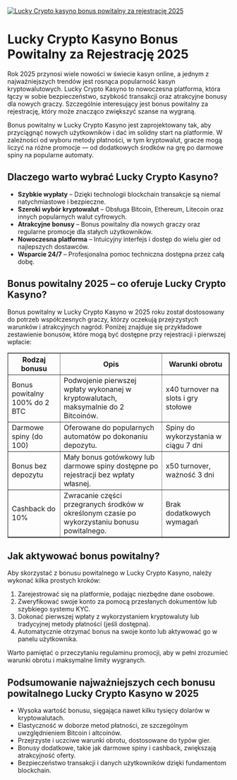 [![Lucky Crypto kasyno bonus powitalny za rejestrację 2025](https://123-caf.pages.dev/gitsignup.png)](https://vrmoo.ru/Bt82HjjY)

<h1>Lucky Crypto Kasyno Bonus Powitalny za Rejestrację 2025</h1> <p>Rok 2025 przynosi wiele nowości w świecie kasyn online, a jednym z najważniejszych trendów jest rosnąca popularność kasyn kryptowalutowych. Lucky Crypto Kasyno to nowoczesna platforma, która łączy w sobie bezpieczeństwo, szybkość transakcji oraz atrakcyjne bonusy dla nowych graczy. Szczególnie interesujący jest bonus powitalny za rejestrację, który może znacząco zwiększyć szanse na wygraną.</p> <p>Bonus powitalny w Lucky Crypto Kasyno jest zaprojektowany tak, aby przyciągnąć nowych użytkowników i dać im solidny start na platformie. W zależności od wyboru metody płatności, w tym kryptowalut, gracze mogą liczyć na różne promocje — od dodatkowych środków na grę po darmowe spiny na popularne automaty.</p> <h2>Dlaczego warto wybrać Lucky Crypto Kasyno?</h2> <ul>   <li><strong>Szybkie wypłaty</strong> – Dzięki technologii blockchain transakcje są niemal natychmiastowe i bezpieczne.</li>   <li><strong>Szeroki wybór kryptowalut</strong> – Obsługa Bitcoin, Ethereum, Litecoin oraz innych popularnych walut cyfrowych.</li>   <li><strong>Atrakcyjne bonusy</strong> – Bonus powitalny dla nowych graczy oraz regularne promocje dla stałych użytkowników.</li>   <li><strong>Nowoczesna platforma</strong> – Intuicyjny interfejs i dostęp do wielu gier od najlepszych dostawców.</li>   <li><strong>Wsparcie 24/7</strong> – Profesjonalna pomoc techniczna dostępna przez całą dobę.</li> </ul> <h2>Bonus powitalny 2025 – co oferuje Lucky Crypto Kasyno?</h2> <p>Bonus powitalny w Lucky Crypto Kasyno w 2025 roku został dostosowany do potrzeb współczesnych graczy, którzy oczekują przejrzystych warunków i atrakcyjnych nagród. Poniżej znajduje się przykładowe zestawienie bonusów, które mogą być dostępne przy rejestracji i pierwszej wpłacie:</p> <table border="1" cellpadding="8" cellspacing="0" style="border-collapse: collapse; width: 100%; max-width: 600px;">   <thead>     <tr>       <th>Rodzaj bonusu</th>       <th>Opis</th>       <th>Warunki obrotu</th>     </tr>   </thead>   <tbody>     <tr>       <td>Bonus powitalny 100% do 2 BTC</td>       <td>Podwojenie pierwszej wpłaty wykonanej w kryptowalutach, maksymalnie do 2 Bitcoinów.</td>       <td>x40 turnover na slots i gry stołowe</td>     </tr>     <tr>       <td>Darmowe spiny (do 100)</td>       <td>Oferowane do popularnych automatów po dokonaniu depozytu.</td>       <td>Spiny do wykorzystania w ciągu 7 dni</td>     </tr>     <tr>       <td>Bonus bez depozytu</td>       <td>Mały bonus gotówkowy lub darmowe spiny dostępne po rejestracji bez wpłaty własnej.</td>       <td>x50 turnover, ważność 3 dni</td>     </tr>     <tr>       <td>Cashback do 10%</td>       <td>Zwracanie części przegranych środków w określonym czasie po wykorzystaniu bonusu powitalnego.</td>       <td>Brak dodatkowych wymagań</td>     </tr>   </tbody> </table> <h2>Jak aktywować bonus powitalny?</h2> <p>Aby skorzystać z bonusu powitalnego w Lucky Crypto Kasyno, należy wykonać kilka prostych kroków:</p> <ol>   <li>Zarejestrować się na platformie, podając niezbędne dane osobowe.</li>   <li>Zweryfikować swoje konto za pomocą przesłanych dokumentów lub szybkiego systemu KYC.</li>   <li>Dokonać pierwszej wpłaty z wykorzystaniem kryptowaluty lub tradycyjnej metody płatności (jeśli dostępna).</li>   <li>Automatycznie otrzymać bonus na swoje konto lub aktywować go w panelu użytkownika.</li> </ol> <p>Warto pamiętać o przeczytaniu regulaminu promocji, aby w pełni zrozumieć warunki obrotu i maksymalne limity wygranych.</p> <h2>Podsumowanie najważniejszych cech bonusu powitalnego Lucky Crypto Kasyno w 2025</h2> <ul>   <li>Wysoka wartość bonusu, sięgająca nawet kilku tysięcy dolarów w kryptowalutach.</li>   <li>Elastyczność w doborze metod płatności, ze szczególnym uwzględnieniem Bitcoin i altcoinów.</li>   <li>Przejrzyste i uczciwe warunki obrotu, dostosowane do typów gier.</li>   <li>Bonusy dodatkowe, takie jak darmowe spiny i cashback, zwiększają atrakcyjność oferty.</li>   <li>Bezpieczeństwo transakcji i danych użytkowników dzięki fundamentom blockchain.</li> </ul>